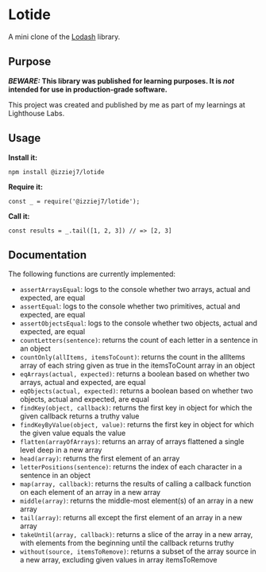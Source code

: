 # Lotide

A mini clone of the [Lodash](https://lodash.com) library.

## Purpose

**_BEWARE:_ This library was published for learning purposes. It is _not_ intended for use in production-grade software.**

This project was created and published by me as part of my learnings at Lighthouse Labs. 

## Usage

**Install it:**

`npm install @izziej7/lotide`

**Require it:**

`const _ = require('@izziej7/lotide');`

**Call it:**

`const results = _.tail([1, 2, 3]) // => [2, 3]`

## Documentation

The following functions are currently implemented:

* `assertArraysEqual`: logs to the console whether two arrays, actual and expected, are equal
* `assertEqual`: logs to the console whether two primitives, actual and expected, are equal
* `assertObjectsEqual`: logs to the console whether two objects, actual and expected, are equal
* `countLetters(sentence)`: returns the count of each letter in a sentence in an object
* `countOnly(allItems, itemsToCount)`: returns the count in the allItems array of each string given as true in the itemsToCount array in an object
* `eqArrays(actual, expected)`: returns a boolean based on whether two arrays, actual and expected, are equal
* `eqObjects(actual, expected)`: returns a boolean based on whether two objects, actual and expected, are equal
* `findKey(object, callback)`: returns the first key in object for which the given callback returns a truthy value 
* `findKeyByValue(object, value)`: returns the first key in object for which the given value equals the value
* `flatten(arrayOfArrays)`: returns an array of arrays flattened a single level deep in a new array
* `head(array)`: returns the first element of an array
* `letterPositions(sentence)`: returns the index of each character in a sentence in an object
* `map(array, callback)`: returns the results of calling a callback function on each element of an array in a new array
* `middle(array)`: returns the middle-most element(s) of an array in a new array
* `tail(array)`: returns all except the first element of an array in a new array
* `takeUntil(array, callback)`: returns a slice of the array in a new array, with elements from the beginning until the callback returns truthy
* `without(source, itemsToRemove)`: returns a subset of the array source in a new array, excluding given values in array itemsToRemove
